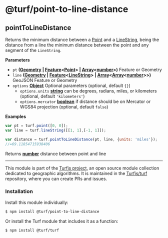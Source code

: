 # @turf/point-to-line-distance

<!-- Generated by documentation.js. Update this documentation by updating the source code. -->

## pointToLineDistance

Returns the minimum distance between a [Point](http://geojson.org/geojson-spec.html#point) and a [LineString](http://geojson.org/geojson-spec.html#linestring), being the distance from a line the
minimum distance between the point and any segment of the `LineString`.

**Parameters**

-   `pt` **([Geometry](http://geojson.org/geojson-spec.html#geometry) \| [Feature](http://geojson.org/geojson-spec.html#feature-objects)&lt;[Point](http://geojson.org/geojson-spec.html#point)> | [Array](https://developer.mozilla.org/en-US/docs/Web/JavaScript/Reference/Global_Objects/Array)&lt;[number](https://developer.mozilla.org/en-US/docs/Web/JavaScript/Reference/Global_Objects/Number)>)** Feature or Geometry
-   `line` **([Geometry](http://geojson.org/geojson-spec.html#geometry) \| [Feature](http://geojson.org/geojson-spec.html#feature-objects)&lt;[LineString](http://geojson.org/geojson-spec.html#linestring)> | [Array](https://developer.mozilla.org/en-US/docs/Web/JavaScript/Reference/Global_Objects/Array)&lt;[Array](https://developer.mozilla.org/en-US/docs/Web/JavaScript/Reference/Global_Objects/Array)&lt;[number](https://developer.mozilla.org/en-US/docs/Web/JavaScript/Reference/Global_Objects/Number)>>)** GeoJSON Feature or Geometry
-   `options` **[Object](https://developer.mozilla.org/en-US/docs/Web/JavaScript/Reference/Global_Objects/Object)** Optional parameters (optional, default `{}`)
    -   `options.units` **[string](https://developer.mozilla.org/en-US/docs/Web/JavaScript/Reference/Global_Objects/String)** can be degrees, radians, miles, or kilometers (optional, default `'kilometers'`)
    -   `options.mercator` **[boolean](https://developer.mozilla.org/en-US/docs/Web/JavaScript/Reference/Global_Objects/Boolean)** if distance should be on Mercator or WGS84 projection (optional, default `false`)

**Examples**

```javascript
var pt = turf.point([0, 0]);
var line = turf.lineString([[1, 1],[-1, 1]]);

var distance = turf.pointToLineDistance(pt, line, {units: 'miles'});
//=69.11854715938406
```

Returns **[number](https://developer.mozilla.org/en-US/docs/Web/JavaScript/Reference/Global_Objects/Number)** distance between point and line

<!-- This file is automatically generated. Please don't edit it directly:
if you find an error, edit the source file (likely index.js), and re-run
./scripts/generate-readmes in the turf project. -->

---

This module is part of the [Turfjs project](http://turfjs.org/), an open source
module collection dedicated to geographic algorithms. It is maintained in the
[Turfjs/turf](https://github.com/Turfjs/turf) repository, where you can create
PRs and issues.

### Installation

Install this module individually:

```sh
$ npm install @turf/point-to-line-distance
```

Or install the Turf module that includes it as a function:

```sh
$ npm install @turf/turf
```

